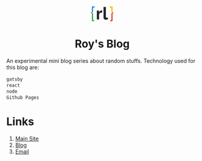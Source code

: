 <p align="center">
  <a href="https://www.roy-lee.com">
    <img alt="Gatsby" src="./content/assets/logo-transparent.png" width="60" />
  </a>
</p>
<h1 align="center">
  Roy's Blog
</h1>

An experimental mini blog series about random stuffs. Technology used for this blog are:
```
gatsby
react
node
Github Pages
```

# Links
1. <a href="https://roy-lee.com" target="_blank">Main Site</a>
2. <a href="https://roy-lee.github.io" target="_blank">Blog</a>
3. <a href="mailto:contact@roy-lee.com" target="_blank">Email</a>